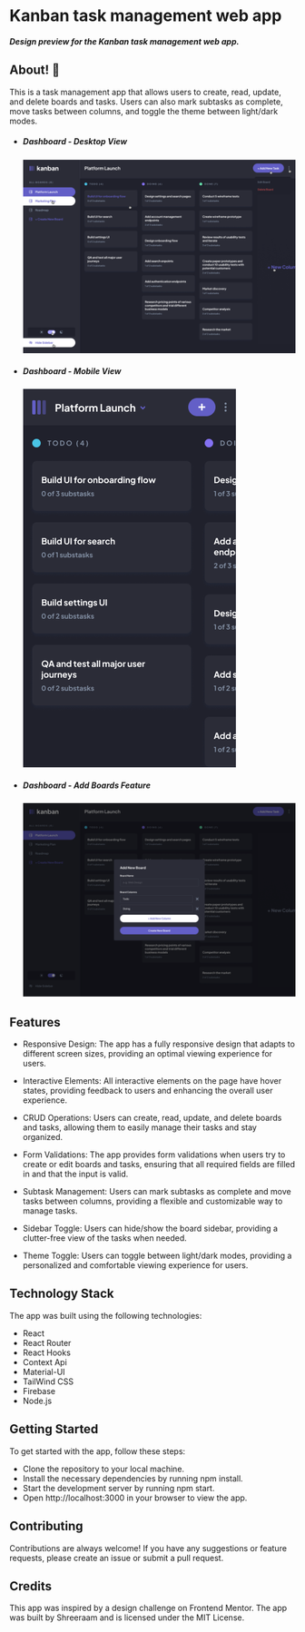 # Kanban task management web app

#### _Design preview for the Kanban task management web app._

## About! 👋

This is a task management app that allows users to create, read, update, and delete boards and tasks. Users can also mark subtasks as complete, move tasks between columns, and toggle the theme between light/dark modes.

- ##### Dashboard - Desktop View

  ![Design preview for the Kanban task management web app](./src//assets//ReadmeImages/Desktop%20-%20Board%20-%20Dark%20-%20Active.png)

- ##### Dashboard - Mobile View

  ![Design preview for the Kanban task management web app](./src//assets//ReadmeImages/Mobile%20-%20Board%20-%20Dark.png)

- ##### Dashboard - Add Boards Feature
  ![Design preview for the Kanban task management web app](./src//assets//ReadmeImages/Desktop%20-%20Add%20Board%20-%20Dark.png)

## Features

- Responsive Design: The app has a fully responsive design that adapts to different screen sizes, providing an optimal viewing experience for users.

- Interactive Elements: All interactive elements on the page have hover states, providing feedback to users and enhancing the overall user experience.

- CRUD Operations: Users can create, read, update, and delete boards and tasks, allowing them to easily manage their tasks and stay organized.

- Form Validations: The app provides form validations when users try to create or edit boards and tasks, ensuring that all required fields are filled in and that the input is valid.

- Subtask Management: Users can mark subtasks as complete and move tasks between columns, providing a flexible and customizable way to manage tasks.

- Sidebar Toggle: Users can hide/show the board sidebar, providing a clutter-free view of the tasks when needed.

- Theme Toggle: Users can toggle between light/dark modes, providing a personalized and comfortable viewing experience for users.

## Technology Stack

The app was built using the following technologies:

- React
- React Router
- React Hooks
- Context Api
- Material-UI
- TailWind CSS
- Firebase
- Node.js

## Getting Started

To get started with the app, follow these steps:

- Clone the repository to your local machine.
- Install the necessary dependencies by running npm install.
- Start the development server by running npm start.
- Open http://localhost:3000 in your browser to view the app.

## Contributing

Contributions are always welcome! If you have any suggestions or feature requests, please create an issue or submit a pull request.

## Credits

This app was inspired by a design challenge on Frontend Mentor. The app was built by Shreeraam and is licensed under the MIT License.

